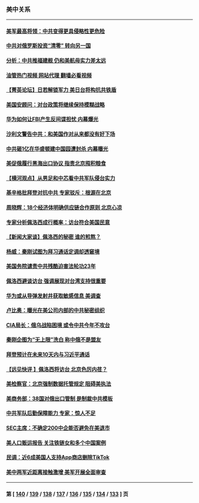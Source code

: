 ### 美中关系
---
#### [美军最高将领：中共变得更具侵略性更危险](../../pages/nf1412576/n13788128.md?07250045) 
#### [中共对俄罗斯投资“清零” 转向另一国](../../pages/nf1412576/n13788094.md?07250045) 
#### [分析：中共推福建舰 仍和美航母实力差太远](../../pages/nf1412576/n13784118.md?07250045) 
#### [油管热门视频 网站代理 翻墙必看视频](http://209.222.30.114:81/youtube.html?07250045)
#### [【菁英论坛】日若解锁军力 美日台将构抗共铁盾](../../pages/nf1412576/n13787855.md?07250045) 
#### [美国安顾问：对台政策将继续保持模糊战略](../../pages/nf1412576/n13787883.md?07250045) 
#### [华为如何让FBI产生反间谍担忧 内幕爆光](../../pages/nf1412576/n13787864.md?07250045) 
#### [沙利文警告中共：和美国作对从来都没有好下场](../../pages/nf1412576/n13787840.md?07250045) 
#### [中共砸1亿在华盛顿建中国园遭封杀 内幕曝光](../../pages/nf1412576/n13787792.md?07250045) 
#### [美促俄履行黑海出口协议 指责北京囤积粮食](../../pages/nf1412576/n13787501.md?07250045) 
#### [【横河观点】从男足和中芯看中共军队侵台实力](../../pages/nf1412576/n13787463.md?07250045) 
#### [基辛格批拜登对抗中共 专家驳斥：根源在北京](../../pages/nf1412576/n13787082.md?07250045) 
#### [周晓辉：18个经济体明确供应链合作原则  北京心凉](../../pages/nf1412576/n13787301.md?07250045) 
#### [专家分析佩洛西成行概率：访台符合美国民意](../../pages/nf1412576/n13787023.md?07250045) 
#### [【新闻大家谈】佩洛西的秘密 谁的煎熬？](../../pages/nf1412576/n13787167.md?07250045) 
#### [杨威：秦刚试图为拜习通话定调却透窘境](../../pages/nf1412576/n13786647.md?07250045) 
#### [美国务院谴责中共残酷迫害法轮功23年](../../pages/nf1412576/n13786585.md?07250045) 
#### [佩洛西避谈访台 强调展现对台湾支持很重要](../../pages/nf1412576/n13786329.md?07250045) 
#### [华为或从导弹发射井获取敏感信息 美调查](../../pages/nf1412576/n13786198.md?07250045) 
#### [卢比奥：曝光在美公司内部的中共秘密组织](../../pages/nf1412576/n13786308.md?07250045) 
#### [CIA局长：俄乌战陷困境 或令中共今年不攻台](../../pages/nf1412576/n13786225.md?07250045) 
#### [秦刚企图为“无上限”洗白 称中俄不是盟友](../../pages/nf1412576/n13785999.md?07250045) 
#### [拜登预计在未来10天内与习近平通话](../../pages/nf1412576/n13785770.md?07250045) 
#### [【远见快评 】佩洛西将访台 北京色厉内荏？](../../pages/nf1412576/n13785617.md?07250045) 
#### [美检察官：北京强制数据托管规定 阻碍美执法](../../pages/nf1412576/n13785532.md?07250045) 
#### [美商务部：38国对俄出口管制 是制裁中共模板](../../pages/nf1412576/n13785546.md?07250045) 
#### [中共军队后勤保障能力 专家：惊人不足](../../pages/nf1412576/n13785315.md?07250045) 
#### [SEC主席：不确定200中企能否避免在美退市](../../pages/nf1412576/n13785490.md?07250045) 
#### [美人口贩运报告 关注铁链女和多个中国案例](../../pages/nf1412576/n13785235.md?07250045) 
#### [民调：近6成美国人支持App商店删除TikTok](../../pages/nf1412576/n13785206.md?07250045) 
#### [美中两军近距离接触激增 美军开展全面审查](../../pages/nf1412576/n13785161.md?07250045) 

---
#### 第 [ [140](./140.md?07250045) / [139](./139.md?07250045) / [138](./138.md?07250045) / [137](./137.md?07250045) / [136](./136.md?07250045) / [135](./135.md?07250045) / [134](./134.md?07250045) / [133](./133.md?07250045) ] 页
